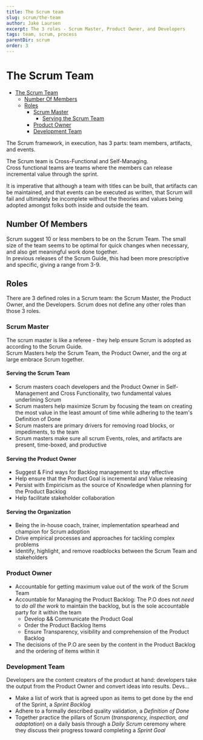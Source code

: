 ```yaml
---
title: The Scrum team
slug: scrum/the-team
author: Jake Laursen
excerpt: The 3 roles - Scrum Master, Product Owner, and Developers
tags: team, scrum, process
parentDir: scrum
order: 3
---
```


# The Scrum Team

- [The Scrum Team](#the-scrum-team)
  - [Number Of Members](#number-of-members)
  - [Roles](#roles)
    - [Scrum Master](#scrum-master)
      - [Serving the Scrum Team](#serving-the-scrum-team)
    - [Product Owner](#product-owner)
    - [Development Team](#development-team)

The Scrum framework, in execution, has 3 parts: team members, artifacts, and events.

The Scrum team is Cross-Functional and Self-Managing.  
Cross functional teams are teams where the members can release incremental value through the sprint.

It is imperative that although a team with titles can be built, that artifacts can be maintained, and that events can be executed as written, that Scrum will fail and ultimately be incomplete without the theories and values being adopted amongst folks both inside and outside the team.

## Number Of Members

Scrum suggest 10 or less members to be on the Scrum Team. The small size of the team seems to be optimal for quick changes when necessary, and also get meaningful work done together.  
In previous releases of the Scrum Guide, this had been more prescriptive and specific, giving a range from 3-9.

## Roles

There are 3 defined roles in a Scrum team: the Scrum Master, the Product Owner, and the Developers. Scrum does not define any other roles than those 3 roles.

### Scrum Master

The scrum master is like a referee - they help ensure Scrum is adopted as according to the Scrum Guide.  
Scrum Masters help the Scrum Team, the Product Owner, and the org at large embrace Scrum together.

#### Serving the Scrum Team

- Scrum masters coach developers and the Product Owner in Self-Management and Cross Functionality, two fundamental values underlining Scrum
- Scrum masters help maximize Scrum by focusing the team on creating the most value in the least amount of time while adhering to the team's Definition of Done
- Scrum masters are primary drivers for removing road blocks, or impediments, to the team
- Scrum masters make sure all scrum Events, roles, and artifacts are present, time-boxed, and productive

#### Serving the Product Owner

- Suggest & Find ways for Backlog management to stay effective
- Help ensure that the Product Goal is incremental and Value releasing
- Persist with Empiricism as the source of Knowledge when planning for the Product Backlog
- Help facilitate stakeholder collaboration

#### Serving the Organization

- Being the in-house coach, trainer, implementation spearhead and champion for Scrum adoption
- Drive empirical processes and approaches for tackling complex problems
- Identify, highlight, and remove roadblocks between the Scrum Team and stakeholders

### Product Owner

- Accountable for getting maximum value out of the work of the Scrum Team
- Accountable for Managing the Product Backlog: The P.O does not _need_ to _do all the work_ to maintain the backlog, but is the sole accountable party for it within the team
  - Develop && Communicate the Product Goal
  - Order the Product Backlog Items
  - Ensure Transparency, visibility and comprehension of the Product Backlog
- The decisions of the P.O are seen by the content in the Product Backlog and the ordering of items within it

### Development Team

Developers are the content creators of the product at hand: developers take the output from the Product Owner and convert ideas into results. Devs...

- Make a list of work that is agreed upon as items to get done by the end of the Sprint, a _Sprint Backlog_
- Adhere to a formally described quality validation, a _Definition of Done_
- Together practice the pillars of Scrum (_transparency, inspection, and adaptation_) on a daily basis through a _Daily Scrum_ ceremony where they discuss their progress toward completing a _Sprint Goal_
